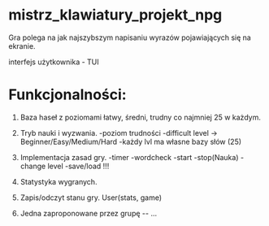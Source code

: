 # mistrz_klawiatury_projekt_npg
Gra polega na jak najszybszym napisaniu wyrazów pojawiających się na ekranie.

interfejs użytkownika - TUI

Funkcjonalności:
====================
1. Baza haseł z poziomami łatwy, średni, trudny co najmniej 25 w każdym.
2. Tryb nauki i wyzwania.
  -poziom trudności
  -difficult level -> Beginner/Easy/Medium/Hard
  -każdy lvl ma własne bazy słów (25)

3. Implementacja zasad gry.
  -timer
  -wordcheck
  -start
  -stop(Nauka)
  -change level 
  -save/load !!!

5.  Statystyka wygranych.

6.  Zapis/odczyt stanu gry.
  User(stats, game)


7. Jedna zaproponowane przez grupę -- ...

